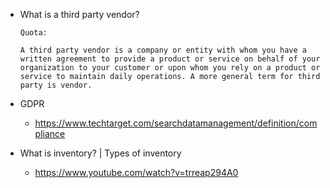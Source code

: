 - What is a third party vendor?
  ```
  Quota:
  
  A third party vendor is a company or entity with whom you have a written agreement to provide a product or service on behalf of your organization to your customer or upon whom you rely on a product or service to maintain daily operations. A more general term for third party is vendor.
  ```

- GDPR
  - https://www.techtarget.com/searchdatamanagement/definition/compliance


- What is inventory? | Types of inventory
  - https://www.youtube.com/watch?v=trreap294A0


